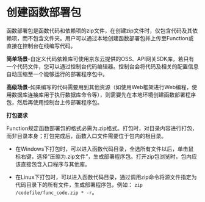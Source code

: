 # 创建函数部署包

函数部署包是函数代码和依赖项的zip文件，在创建zip文件时，仅包含代码及其依赖项，而不包含文件夹。用户可以通过本地创建函数部署包并上传至Function或直接在控制台在线编写代码。


 

**简单场景**-自定义代码依赖库可使用京东云提供的OSS、API网关SDK库，若只有一个代码文件，您可以通过控制台代码编辑器。控制台会将代码及相关的配置信息自动压缩至一个能够运行的部署程序包中。

 
**高级场景**-如果编写的代码需要用到其他资源（如使用Web框架进行Web编程，使用数据库连接库用于执行数据库命令等），则需要先在本地环境创建函数部署程序包，然后再使用控制台上传部署程序包。

 

**打包要求**

Function规定函数部署包的格式必需为.zip格式。打包时，对目录内容进行打包，而非目录本身；打包完成后，函数入口文件需要位于包内的根目录。

* 在Windows下打包时，可以进入函数代码目录，全选所有文件以后，单击鼠标右键，选择“压缩为.zip文件”，生成部署程序包。打开zip包浏览时，包内应该直接包含入口程序与其他库。

* 在Linux下打包时，可以进入函数代码目录，通过调用zip命令将源文件指定为代码目录下的所有文件，生成部署程序包，例如： `zip /codefile/func_code.zip * -r`。
